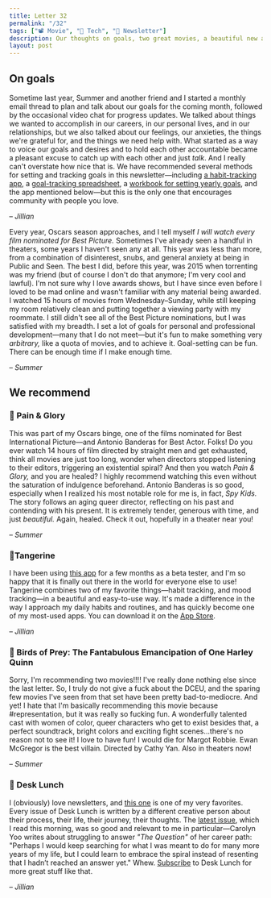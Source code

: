 ```yaml
---
title: Letter 32
permalink: "/32"
tags: ["📽️ Movie", "📱 Tech", "💌 Newsletter"]
description: Our thoughts on goals, two great movies, a beautiful new app, and a newsletter for creative people.
layout: post
---
```


## On goals

Sometime last year, Summer and another friend and I started a monthly email thread to plan and talk about our goals for the coming month, followed by the occasional video chat for progress updates. We talked about things we wanted to accomplish in our careers, in our personal lives, and in our relationships, but we also talked about our feelings, our anxieties, the things we're grateful for, and the things we need help with. What started as a way to voice our goals and desires and to hold each other accountable became a pleasant excuse to catch up with each other and just *talk*. And I really can't overstate how nice that is. We have recommended several methods for setting and tracking goals in this newsletter—including [a habit-tracking app](https://letterstosummer.com/6), a [goal-tracking spreadsheet](https://letterstosummer.com/4), a [workbook for setting yearly goals](https://letterstosummer.com/27), and the app mentioned below—but this is the only one that encourages community with people you love.

– *Jillian*

Every year, Oscars season approaches, and I tell myself *I will watch every film nominated for Best Picture.* Sometimes I've already seen a handful in theaters, some years I haven't seen any at all. This year was less than more, from a combination of disinterest, snubs, and general anxiety at being in Public and Seen. The best I did, before this year, was 2015 when torrenting was my friend (but of course I don't do that anymore; I'm very cool and lawful). I'm not sure why I love awards shows, but I have since even before I loved to be mad online and wasn't familiar with any material being awarded. I watched 15 hours of movies from Wednesday–Sunday, while still keeping my room relatively clean and putting together a viewing party with my roommate. I still didn't see all of the Best Picture nominations, but I was satisfied with my breadth. I set a lot of goals for personal and professional development—many that I do not meet—but it's fun to make something very *arbitrary,* like a quota of movies, and to achieve it. Goal-setting can be fun. There can be enough time if I make enough time.

– *Summer*

## We recommend

### 🎥 Pain & Glory

This was part of my Oscars binge, one of the films nominated for Best International Picture—and Antonio Banderas for Best Actor. Folks! Do you ever watch 14 hours of film directed by straight men and get exhausted, think all movies are just too long, wonder when directors stopped listening to their editors, triggering an existential spiral? And then you watch *Pain & Glory,* and you are healed? I highly recommend watching this even without the saturation of indulgence beforehand. Antonio Banderas is so good, especially when I realized his most notable role for me is, in fact, *Spy Kids.* The story follows an aging queer director, reflecting on his past and contending with his present. It is extremely tender, generous with time, and just *beautiful.* Again, healed. Check it out, hopefully in a theater near you!

– *Summer*

### 📱Tangerine

I have been using [this app](https://www.tangerine.app) for a few months as a beta tester, and I'm so happy that it is finally out there in the world for everyone else to use! Tangerine combines two of my favorite things—habit tracking, and mood tracking—in a beautiful and easy-to-use way. It's made a difference in the way I approach my daily habits and routines, and has quickly become one of my most-used apps. You can download it on the [App Store](https://apps.apple.com/us/app/tangerine/id1468882685).

– *Jillian*

### 🎥 Birds of Prey: The Fantabulous Emancipation of One Harley Quinn

Sorry, I'm recommending two movies!!!! I've really done nothing else since the last letter. So, I truly do not give a fuck about the DCEU, and the sparing few movies I've seen from that set have been pretty bad-to-mediocre. And yet! I hate that I'm basically recommending this movie because #representation, but it was really so fucking fun. A wonderfully talented cast with women of color, queer characters who get to exist besides that, a perfect soundtrack, bright colors and exciting fight scenes...there's no reason not to see it! I love to have fun! I would die for Margot Robbie. Ewan McGregor is the best villain. Directed by Cathy Yan. Also in theaters now!

– *Summer*

### 💌 Desk Lunch

I (obviously) love newsletters, and [this one](https://www.desklunchnewsletter.com) is one of my very favorites. Every issue of Desk Lunch is written by a different creative person about their process, their life, their journey, their thoughts. The [latest issue](https://mailchi.mp/desklunchnewsletter/issue-97-perpetually-seeking-carolyn-yoo?e=b36865b50b), which I read this morning, was so good and relevant to me in particular—Carolyn Yoo writes about struggling to answer *"The Question"* of her career path: "Perhaps I would keep searching for what I was meant to do for many more years of my life, but I could learn to embrace the spiral instead of resenting that I hadn’t reached an answer yet." Whew. [Subscribe](https://twitter.us16.list-manage.com/subscribe/post?u=9a0a385211ebb7b21b0ef828a&id=908a07a835) to Desk Lunch for more great stuff like that.

– *Jillian*
